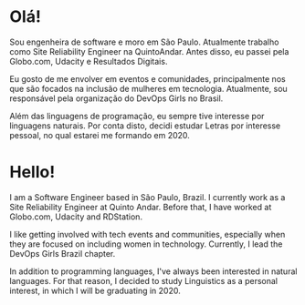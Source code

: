 # Olá!

Sou engenheira de software e moro em São Paulo. Atualmente trabalho como Site Reliability Engineer na QuintoAndar. Antes disso, eu passei pela Globo.com, Udacity e Resultados Digitais. 

Eu gosto de me envolver em eventos e comunidades, principalmente nos que são focados na inclusão de mulheres em tecnologia. Atualmente, sou responsável pela organização do DevOps Girls no Brasil.

Além das linguagens de programação, eu sempre tive interesse por linguagens naturais. Por conta disto, decidi estudar Letras por interesse pessoal, no qual estarei me formando em 2020.


# Hello! 

I am a Software Engineer based in São Paulo, Brazil. I currently work as a Site Reliability Engineer at Quinto Andar. Before that, I have worked at Globo.com, Udacity and RDStation. 

I like getting involved with tech events and communities, especially when they are focused on including women in technology. Currently, I lead the DevOps Girls Brazil chapter.

In addition to programming languages, I've always been interested in natural languages. For that reason, I decided to study Linguistics as a personal interest, in which I will be graduating in 2020.
